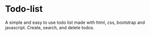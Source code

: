 # Todo-list
A simple and easy to use todo list made with html, css, bootstrap and javascript. Create, search, and delete todos.
